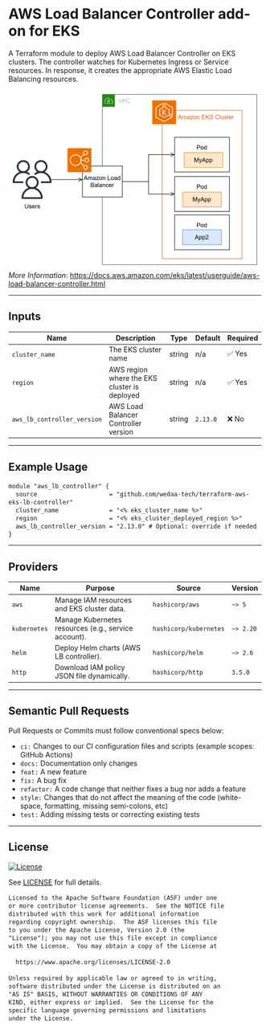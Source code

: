 # AWS Load Balancer Controller add-on for EKS
A Terraform module to deploy AWS Load Balancer Controller on EKS clusters. The controller watches for Kubernetes Ingress or Service resources. In response, it creates the appropriate AWS Elastic Load Balancing resources.

![Amazon Load Balancer](arch.png)
*More Information*: https://docs.aws.amazon.com/eks/latest/userguide/aws-load-balancer-controller.html

---
## Inputs

| Name                       | Description                                      | Type   | Default  | Required |
|---------------------------|--------------------------------------------------|---------|----------|-----------|
| `cluster_name`            | The EKS cluster name                             | string | n/a      | ✅ Yes   |
| `region`                  | AWS region where the EKS cluster is deployed     | string | n/a      | ✅ Yes   |
| `aws_lb_controller_version` | AWS Load Balancer Controller version           | string | `2.13.0` | ❌ No    |

---
## Example Usage

```hcl
module "aws_lb_controller" {
  source                    = "github.com/wedaa-tech/terraform-aws-eks-lb-controller"
  cluster_name              = "<% eks_cluster_name %>"
  region                    = "<% eks_cluster_deployed_region %>"
  aws_lb_controller_version = "2.13.0" # Optional: override if needed
}
```

---
## Providers

| Name         | Purpose                                              | Source              | Version    |
|---------------|------------------------------------------------------|---------------------|-------------|
| `aws`       | Manage IAM resources and EKS cluster data.          | `hashicorp/aws`     | `~> 5`   |
| `kubernetes` | Manage Kubernetes resources (e.g., service account). | `hashicorp/kubernetes` | `~> 2.20` |
| `helm`     | Deploy Helm charts (AWS LB controller).            | `hashicorp/helm`    | `~> 2.6` |
| `http`     | Download IAM policy JSON file dynamically.          | `hashicorp/http`    | `3.5.0` |

---
## Semantic Pull Requests

Pull Requests or Commits must follow conventional specs below:

- `ci:` Changes to our CI configuration files and scripts (example scopes: GitHub Actions)
- `docs:` Documentation only changes
- `feat:` A new feature
- `fix:` A bug fix
- `refactor:` A code change that neither fixes a bug nor adds a feature
- `style:` Changes that do not affect the meaning of the code (white-space, formatting, missing semi-colons, etc)
- `test:` Adding missing tests or correcting existing tests

---
## License

[![License](https://img.shields.io/badge/License-Apache%202.0-blue.svg)](https://opensource.org/licenses/Apache-2.0)

See [LICENSE](LICENSE) for full details.

    Licensed to the Apache Software Foundation (ASF) under one
    or more contributor license agreements.  See the NOTICE file
    distributed with this work for additional information
    regarding copyright ownership.  The ASF licenses this file
    to you under the Apache License, Version 2.0 (the
    "License"); you may not use this file except in compliance
    with the License.  You may obtain a copy of the License at

      https://www.apache.org/licenses/LICENSE-2.0

    Unless required by applicable law or agreed to in writing,
    software distributed under the License is distributed on an
    "AS IS" BASIS, WITHOUT WARRANTIES OR CONDITIONS OF ANY
    KIND, either express or implied.  See the License for the
    specific language governing permissions and limitations
    under the License.